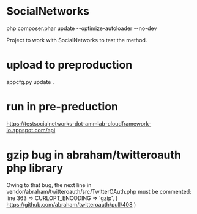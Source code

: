 # SocialNetworks

php composer.phar update --optimize-autoloader --no-dev


Project to work with SocialNetworks to test the method.
# upload to preproduction
appcfg.py update .

# run in pre-preduction
https://testsocialnetworks-dot-ammlab-cloudframework-io.appspot.com/api

# gzip bug in abraham/twitteroauth php library
Owing to that bug, the next line in vendor/abraham/twitteroauth/src/TwitterOAuth.php must be commented:
line 363 => CURLOPT_ENCODING => 'gzip',
( https://github.com/abraham/twitteroauth/pull/408 )